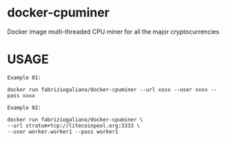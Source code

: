 # docker-cpuminer
Docker image multi-threaded CPU miner for all the major cryptocurrencies


# USAGE
```
Example 01: 

docker run fabriziogaliano/docker-cpuminer --url xxxx --user xxxx --pass xxxx

Example 02: 

docker run fabriziogaliano/docker-cpuminer \
--url stratum+tcp://litecoinpool.org:3333 \
--user worker.worker1 --pass worker1
```
#
